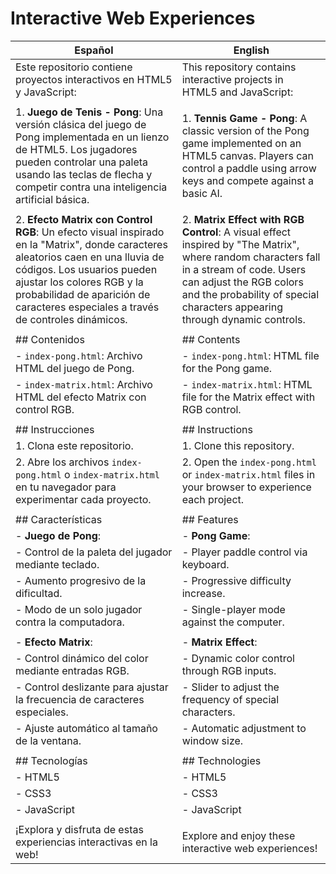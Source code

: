 # Interactive Web Experiences

| **Español**                                                                                              | **English**                                                                                              |
|----------------------------------------------------------------------------------------------------------|----------------------------------------------------------------------------------------------------------|
| Este repositorio contiene proyectos interactivos en HTML5 y JavaScript:                              | This repository contains interactive projects in HTML5 and JavaScript:                               |
|                                                                                                          |                                                                                                          |
| 1. **Juego de Tenis - Pong**: Una versión clásica del juego de Pong implementada en un lienzo de HTML5. Los jugadores pueden controlar una paleta usando las teclas de flecha y competir contra una inteligencia artificial básica. | 1. **Tennis Game - Pong**: A classic version of the Pong game implemented on an HTML5 canvas. Players can control a paddle using arrow keys and compete against a basic AI. |
|                                                                                                          |                                                                                                          |
| 2. **Efecto Matrix con Control RGB**: Un efecto visual inspirado en la "Matrix", donde caracteres aleatorios caen en una lluvia de códigos. Los usuarios pueden ajustar los colores RGB y la probabilidad de aparición de caracteres especiales a través de controles dinámicos. | 2. **Matrix Effect with RGB Control**: A visual effect inspired by "The Matrix", where random characters fall in a stream of code. Users can adjust the RGB colors and the probability of special characters appearing through dynamic controls. |
|                                                                                                          |                                                                                                          |
| ## Contenidos                                                                                             | ## Contents                                                                                               |
| - `index-pong.html`: Archivo HTML del juego de Pong.                                                     | - `index-pong.html`: HTML file for the Pong game.                                                        |
| - `index-matrix.html`: Archivo HTML del efecto Matrix con control RGB.                                    | - `index-matrix.html`: HTML file for the Matrix effect with RGB control.                                 |
|                                                                                                          |                                                                                                          |
| ## Instrucciones                                                                                         | ## Instructions                                                                                          |
| 1. Clona este repositorio.                                                                               | 1. Clone this repository.                                                                                |
| 2. Abre los archivos `index-pong.html` o `index-matrix.html` en tu navegador para experimentar cada proyecto. | 2. Open the `index-pong.html` or `index-matrix.html` files in your browser to experience each project.    |
|                                                                                                          |                                                                                                          |
| ## Características                                                                                       | ## Features                                                                                              |
| - **Juego de Pong**:                                                                                     | - **Pong Game**:                                                                                         |
|   - Control de la paleta del jugador mediante teclado.                                                   |   - Player paddle control via keyboard.                                                                  |
|   - Aumento progresivo de la dificultad.                                                                 |   - Progressive difficulty increase.                                                                      |
|   - Modo de un solo jugador contra la computadora.                                                       |   - Single-player mode against the computer.                                                             |
|                                                                                                          |                                                                                                          |
| - **Efecto Matrix**:                                                                                     | - **Matrix Effect**:                                                                                     |
|   - Control dinámico del color mediante entradas RGB.                                                    |   - Dynamic color control through RGB inputs.                                                            |
|   - Control deslizante para ajustar la frecuencia de caracteres especiales.                              |   - Slider to adjust the frequency of special characters.                                                 |
|   - Ajuste automático al tamaño de la ventana.                                                           |   - Automatic adjustment to window size.                                                                 |
|                                                                                                          |                                                                                                          |
| ## Tecnologías                                                                                           | ## Technologies                                                                                          |
| - HTML5                                                                                                  | - HTML5                                                                                                  |
| - CSS3                                                                                                   | - CSS3                                                                                                   |
| - JavaScript                                                                                             | - JavaScript                                                                                             |
|                                                                                                          |                                                                                                          |
| ¡Explora y disfruta de estas experiencias interactivas en la web!                                        | Explore and enjoy these interactive web experiences!                                                     |
